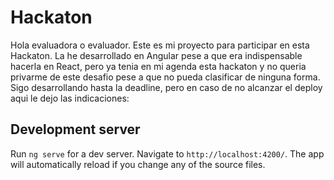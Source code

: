 # Hackaton

Hola evaluadora o evaluador. Este es mi proyecto para participar en esta Hackaton. La he desarrollado en Angular pese a que era indispensable hacerla en React, pero ya tenia en mi agenda esta hackaton y no queria privarme de este desafio pese a que no pueda clasificar de ninguna forma. Sigo desarrollando hasta la deadline, pero en caso de no alcanzar el deploy aqui le dejo las indicaciones:

## Development server

Run `ng serve` for a dev server. Navigate to `http://localhost:4200/`. The app will automatically reload if you change any of the source files.
